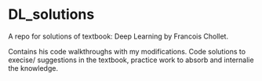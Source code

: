 # DL_solutions
A repo for solutions of textbook: Deep Learning by Francois Chollet.

Contains his code walkthroughs with my modifications. 
Code solutions to execise/ suggestions in the textbook, practice work to absorb and internalie the knowledge.
